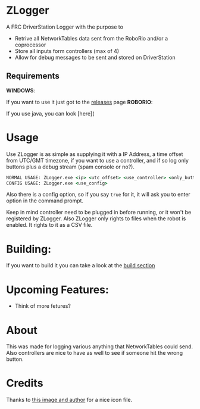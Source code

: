# ZLogger
A FRC DriverStation Logger with the purpose to
  - Retrive all NetworkTables data sent from the RoboRio and/or a coprocessor
  - Store all inputs form controllers (max of 4)
  - Allow for debug messages to be sent and stored on DriverStation

## Requirements
 **WINDOWS**:

If you want to use it just got to the [releases](http://github.com/OnoUtilities/ZLogger/releases/) page
**ROBORIO**:

If you use java, you can look [here](
# Usage
Use ZLogger is as simple as supplying it with a IP Address, a time offset from UTC/GMT timezone, if you want to use a controller, and if so log only buttons plus a debug stream (spam console or no?).
```cmd
NORMAL USAGE: ZLogger.exe <ip> <utc_offset> <use_controller> <only_buttons> <debug>
CONFIG USAGE: ZLogger.exe <use_config>
```
Also there is a config option, so if you say `true` for it, it will ask you to enter option in the command prompt.

Keep in mind controller need to be plugged in before running, or it won't be registered by ZLogger.
Also ZLogger only rights to files when the robot is enabled. It rights to it as a CSV file.

# Building:

If you want to build it you can take a look at the [build section](https://github.com/OnoUtilities/ZLogger/wiki/Building-ZLogger)

# Upcoming Features:
* Think of more fetures?

# About
This was made for logging various anything that NetworkTables could  send. Also controllers are nice to have as well to see if someone hit the wrong button.

# Credits
Thanks to [this image and author](https://www.iconfinder.com/icons/199213/extension_file_format_log_icon#size=128) for a nice icon file.
